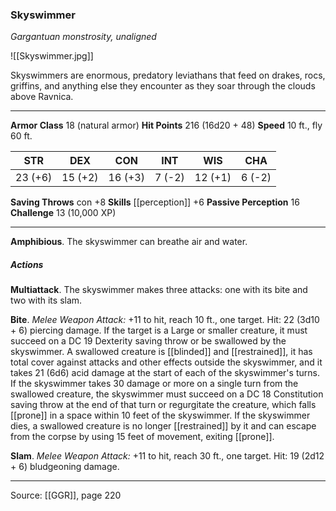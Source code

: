 ### Skyswimmer
_Gargantuan monstrosity, unaligned_

![[Skyswimmer.jpg]]

Skyswimmers are enormous, predatory leviathans that feed on drakes, rocs, griffins, and anything else they encounter as they soar through the clouds above Ravnica.






---

**Armor Class** 18 (natural armor)
**Hit Points** 216 (16d20 + 48)
**Speed** 10 ft., fly 60 ft.

| STR     | DEX     | CON     | INT     | WIS     | CHA     |
|---------|---------|---------|---------|---------|---------|
| 23 (+6) | 15 (+2) | 16 (+3) | 7 (-2) | 12 (+1) | 6 (-2) |

**Saving Throws** con +8
**Skills** [[perception]] +6
**Passive Perception** 16
**Challenge** 13 (10,000 XP)

---

**Amphibious**. The skyswimmer can breathe air and water.

##### Actions
**Multiattack**. The skyswimmer makes three attacks: one with its bite and two with its slam.

**Bite**. _Melee Weapon Attack:_ +11 to hit, reach 10 ft., one target. Hit: 22 (3d10 + 6) piercing damage. If the target is a Large or smaller creature, it must succeed on a DC 19 Dexterity saving throw or be swallowed by the skyswimmer. A swallowed creature is [[blinded]] and [[restrained]], it has total cover against attacks and other effects outside the skyswimmer, and it takes 21 (6d6) acid damage at the start of each of the skyswimmer's turns. If the skyswimmer takes 30 damage or more on a single turn from the swallowed creature, the skyswimmer must succeed on a DC 18 Constitution saving throw at the end of that turn or regurgitate the creature, which falls [[prone]] in a space within 10 feet of the skyswimmer. If the skyswimmer dies, a swallowed creature is no longer [[restrained]] by it and can escape from the corpse by using 15 feet of movement, exiting [[prone]].

**Slam**. _Melee Weapon Attack:_ +11 to hit, reach 30 ft., one target. Hit: 19 (2d12 + 6) bludgeoning damage.


---

Source: [[GGR]], page 220